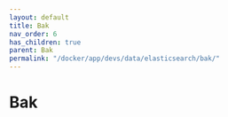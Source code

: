 ```yaml
---
layout: default
title: Bak
nav_order: 6
has_children: true
parent: Bak
permalink: "/docker/app/devs/data/elasticsearch/bak/"
---
```


# Bak
